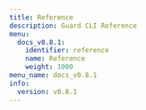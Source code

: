 ```yaml
---
title: Reference
description: Guard CLI Reference
menu:
  docs_v0.8.1:
    identifier: reference
    name: Reference
    weight: 1000
menu_name: docs_v0.8.1
info:
  version: v0.8.1
---
```


